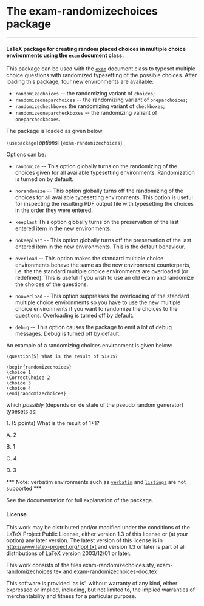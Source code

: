 # The exam-randomizechoices package #
----------

#### LaTeX package for creating random placed choices in multiple choice environments using the [``exam``](https://ctan.org/pkg/exam) document class. ####

This package can be used with the [``exam``](https://ctan.org/pkg/exam) document class to typeset multiple choice questions with randomized typesetting of the possible choices. After loading this package, four new environments are available:

* ``randomizechoices`` -- the randomizing variant of ``choices``;
* ``randomizeoneparchoices`` -- the randomizing variant of ``oneparchoices``;
* ``randomizecheckboxes`` the randomizing variant of ``checkboxes``;
* ``randomizeoneparcheckboxes`` -- the randomizing variant of ``oneparcheckboxes``.

The package is loaded as given below

``\usepackage[``*options*``]{exam-randomizechoices}``
    
Options can be:

* ``randomize`` -- This option globally turns on the randomizing of the choices given for all available typesetting environments. Randomization is turned on by default.


* ``norandomize`` -- This option globally turns off the randomizing of the choices for all available typesetting environments. This option is useful for inspecting the resulting PDF output file with typesetting the choices in the order they were entered.

* ``keeplast`` This option globally turns on the preservation of the last entered item in the new environments.

* ``nokeeplast`` -- This option globally turns off the preservation of the last entered item in the new environments. This is the default behaviour.

* ``overload`` -- This option makes the standard multiple choice environments behave the same as the new environment counterparts, i.e. the the standard multiple choice environments are overloaded (or redefined). This is useful if you wish to use an old exam and randomize the choices of the questions.

* ``nooverload`` -- This option suppresses the overloading of the standard multiple choice environments so you have to use the new multiple choice environments if you want to randomize the choices to the questions. Overloading is turned off by default.

* ``debug`` -- This option causes the package to emit a lot of debug messages. Debug is turned off by default.

An example of a randomizing choices environment is given below:


    \question[5] What is the result of $1+1$?

    \begin{randomizechoices}
    \choice 1
    \CorrectChoice 2
    \choice 3
    \choice 4
    \end{randomizechoices}

which *possibly* (depends on de state of the pseudo random generator) typesets as:

1\. (5 points) What is the result of 1+1?

   A. 2
   
   B. 1
   
   C. 4
 
   D. 3
   
*** Note: verbatim environments such as [``verbatim``](https://ctan.org/pkg/verbatim) and [``listings``](https://ctan.org/pkg/listings) are not supported ***
   

See the documentation for full explanation of the package.

#### License

This work may be distributed and/or modified under the
conditions of the LaTeX Project Public License, either version 1.3
of this license or (at your option) any later version.
The latest version of this license is in
http://www.latex-project.org/lppl.txt
and version 1.3 or later is part of all distributions of LaTeX 
version 2003/12/01 or later.

This work consists of the files exam-randomizechoices.sty,
exam-randomizechoices.tex and exam-randomizechoices-doc.tex

This software is provided 'as is', without warranty of any kind,
either expressed or implied, including, but not limited to, the
implied warranties of merchantability and fitness for a
particular purpose.




